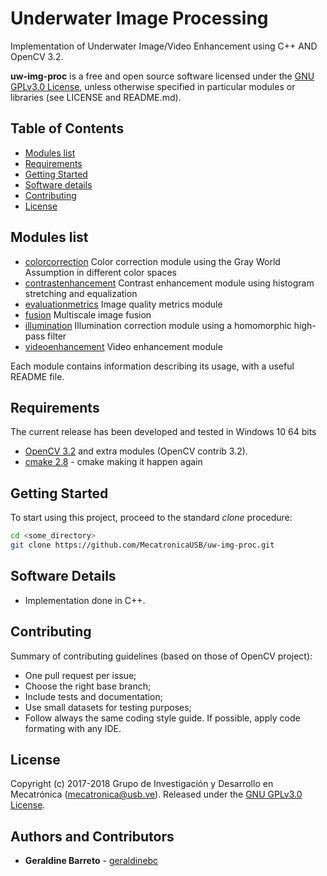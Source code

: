 # Underwater Image Processing

Implementation of Underwater Image/Video Enhancement using C++ AND OpenCV 3.2.

**uw-img-proc** is a free and open source software licensed under the [GNU GPLv3.0 License](https://en.wikipedia.org/wiki/GNU_General_Public_License), unless otherwise specified in particular modules or libraries (see LICENSE and README.md).

## Table of Contents
- [Modules list](#modules-list)
- [Requirements](#requirements)
- [Getting Started](#getting-started)
- [Software details](#software-details)
- [Contributing](#contributing)
- [License](#license)

## Modules list
- [colorcorrection](https://github.com/MecatronicaUSB/uw-img-proc/tree/master/modules/colorcorrection) Color correction module using the Gray World Assumption in different color spaces
- [contrastenhancement](https://github.com/MecatronicaUSB/uw-img-proc/tree/master/modules/contrastenhancement) Contrast enhancement module using histogram stretching and equalization
- [evaluationmetrics](https://github.com/MecatronicaUSB/uw-img-proc/tree/master/modules/evaluationmetrics) Image quality metrics module
- [fusion](https://github.com/MecatronicaUSB/uw-img-proc/tree/master/modules/fusion) Multiscale image fusion
- [illumination](https://github.com/MecatronicaUSB/uw-img-proc/tree/master/modules/illumination) Illumination correction module using a homomorphic high-pass filter
- [videoenhancement](https://github.com/MecatronicaUSB/uw-img-proc/tree/master/modules/videoenhancement) Video enhancement module

Each module contains information describing its usage, with a useful README file.

## Requirements

The current release has been developed and tested in Windows 10 64 bits

- [OpenCV 3.2](http://opencv.org) and extra modules (OpenCV contrib 3.2).
- [cmake 2.8](https://cmake.org/) - cmake making it happen again

## Getting Started

To start using this project, proceed to the standard *clone* procedure:

```bash
cd <some_directory>
git clone https://github.com/MecatronicaUSB/uw-img-proc.git
```

## Software Details

- Implementation done in C++.

## Contributing

Summary of contributing guidelines (based on those of OpenCV project):

* One pull request per issue;
* Choose the right base branch;
* Include tests and documentation;
* Use small datasets for testing purposes;
* Follow always the same coding style guide. If possible, apply code formating with any IDE.

## License

Copyright (c) 2017-2018 Grupo de Investigación y Desarrollo en Mecatrónica (<mecatronica@usb.ve>).
Released under the [GNU GPLv3.0 License](LICENSE). 

## Authors and Contributors

* **Geraldine Barreto** - [geraldinebc](https://github.com/geraldinebc)
